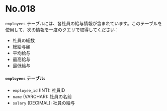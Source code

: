 # No.018

`employees` テーブルには、各社員の給与情報が含まれています。このテーブルを使用して、次の情報を一度のクエリで取得してください：

- 社員の総数
- 総給与額
- 平均給与
- 最高給与
- 最低給与

#### `employees` テーブル:

- `employee_id` (INT): 社員ID
- `name` (VARCHAR): 社員の名前
- `salary` (DECIMAL): 社員の給与
